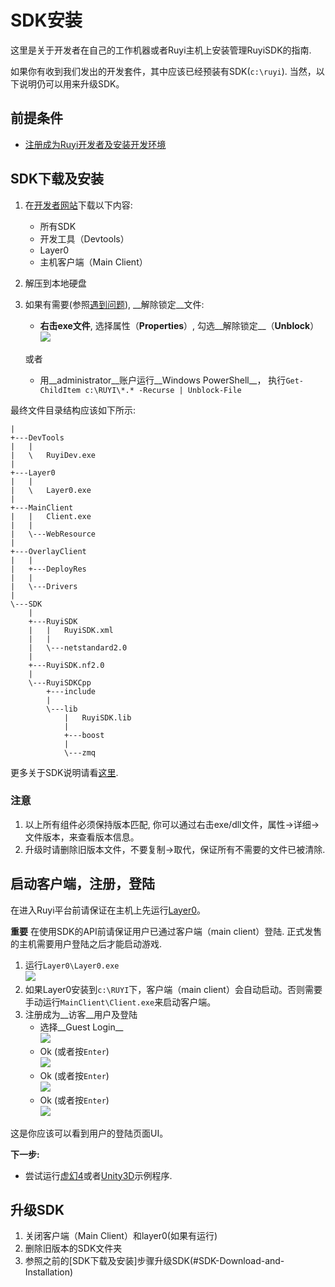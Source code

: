 # SDK安装

这里是关于开发者在自己的工作机器或者Ruyi主机上安装管理RuyiSDK的指南.

如果你有收到我们发出的开发套件，其中应该已经预装有SDK(`c:\ruyi`). 当然，以下说明仍可以用来升级SDK。

## 前提条件

- [注册成为Ruyi开发者及安装开发环境](../topics/dev_onboarding.md)

## SDK下载及安装

1. 在[开发者网站](http://dev.playruyi.com/uservices)下载以下内容:
    - 所有SDK
    - 开发工具（Devtools）
    - Layer0
    - 主机客户端（Main Client）
1. 解压到本地硬盘
1. 如果有需要(参照[遇到问题](https://bitbucket.org/playruyi/support/issues/3)), __解除锁定__文件:
    - __右击exe文件__, 选择属性（__Properties__）, 勾选__解除锁定__（__Unblock__）  
    ![](/docs/img/exe_unblock.png)

    或者
    - 用__administrator__账户运行__Windows PowerShell__， 执行`Get-ChildItem c:\RUYI\*.* -Recurse | Unblock-File`

最终文件目录结构应该如下所示:
```
|   
+---DevTools
|   |    
|   \   RuyiDev.exe
|         
+---Layer0
|   |    
|   \   Layer0.exe
|                               
+---MainClient
|   |   Client.exe
|   |
|   \---WebResource
|                   
+---OverlayClient
|   |   
|   +---DeployRes
|   |       
|   \---Drivers
|           
\---SDK
    |   
    +---RuyiSDK
    |   |   RuyiSDK.xml
    |   |   
    |   \---netstandard2.0
    |               
    +---RuyiSDK.nf2.0
    |       
    \---RuyiSDKCpp
        +---include
        |               
        \---lib
            |   RuyiSDK.lib
            |   
            +---boost
            |       
            \---zmq
```

更多关于SDK说明请看[这里](../topics/sdk.md).

### 注意
1. 以上所有组件必须保持版本匹配, 你可以通过右击exe/dll文件，属性->详细->文件版本，来查看版本信息。
1. 升级时请删除旧版本文件，不要复制->取代，保证所有不需要的文件已被清除.


## 启动客户端，注册，登陆

在进入Ruyi平台前请保证在主机上先运行[Layer0](../topics/layer0.md)。

__重要__ 在使用SDK的API前请保证用户已通过客户端（main client）登陆. 正式发售的主机需要用户登陆之后才能启动游戏.

1. 运行`Layer0\Layer0.exe`  
![](/docs/img/layer0.png)
1. 如果Layer0安装到`c:\RUYI`下，客户端（main client）会自动启动。否则需要手动运行`MainClient\Client.exe`来启动客户端。
1. 注册成为__访客__用户及登陆
    - 选择__Guest Login__  
    ![](/docs/img/client_00.png)
    - Ok (或者按`Enter`)  
    ![](/docs/img/client_01.png)
    - Ok (或者按`Enter`)  
    ![](/docs/img/client_02.png)
    - Ok (或者按`Enter`)  
    ![](/docs/img/client_03.png)

这是你应该可以看到用户的登陆页面UI。

__下一步:__

- 尝试运行[虚幻4](run_ue4_sample_pc.md)或者[Unity3D](run_unity_sample_console.md)示例程序.

## 升级SDK

1. 关闭客户端（Main Client）和layer0(如果有运行)
1. 删除旧版本的SDK文件夹
1. 参照之前的[SDK下载及安装]步骤升级SDK(#SDK-Download-and-Installation)